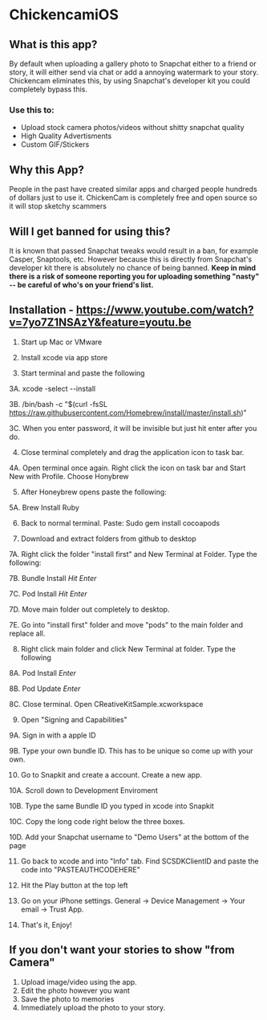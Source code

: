 # ChickencamiOS

## What is this app?
By default when uploading a gallery photo to Snapchat either to a friend or story, it will either send via chat or add a annoying watermark to your story. Chickencam eliminates this, by using Snapchat's developer kit you could completely bypass this.
### Use this to:
* Upload stock camera photos/videos without shitty snapchat quality
* High Quality Advertisments
* Custom GIF/Stickers

## Why this App?
People in the past have created similar apps and charged people hundreds of dollars just to use it. ChickenCam is completely free and open source so it will stop sketchy scammers

## Will I get banned for using this?
It is known that passed Snapchat tweaks would result in a ban, for example Casper, Snaptools, etc. However because this is directly from Snapchat's developer kit there is absolutely no chance of being banned. **Keep in mind there is a risk of someone reporting you for uploading something "nasty" -- be careful of who's on your friend's list.**

## Installation - https://www.youtube.com/watch?v=7yo7Z1NSAzY&feature=youtu.be
1. Start up Mac or VMware

2. Install xcode via app store

3. Start terminal and paste the following

  3A. xcode -select --install 
  
  3B. /bin/bash -c "$(curl -fsSL https://raw.githubusercontent.com/Homebrew/install/master/install.sh)"
  
  3C. When you enter password, it will be invisible but just hit enter after you do.
  
4. Close terminal completely and drag the application icon to task bar.

  4A. Open terminal once again. Right click the icon on task bar and Start New with Profile. Choose Honybrew
  
5. After Honeybrew opens paste the following:

  5A. Brew Install Ruby
  
6. Back to normal terminal. Paste: Sudo gem install cocoapods

7. Download and extract folders from github to desktop

  7A. Right click the folder "install first" and New Terminal at Folder. Type the following:
  
  7B. Bundle Install  *Hit Enter*
  
  7C. Pod Install  *Hit Enter*
  
  7D. Move main folder out completely to desktop.
  
  7E. Go into "install first" folder and move "pods" to the main folder and replace all.
  
8. Right click main folder and click New Terminal at folder. Type the following

  8A. Pod Install *Enter*
  
  8B. Pod Update *Enter*
  
  8C. Close terminal. Open CReativeKitSample.xcworkspace
  
9. Open "Signing and Capabilities"

  9A. Sign in with a apple ID
  
  9B. Type your own bundle ID. This has to be unique so come up with your own.
  
10. Go to Snapkit and create a account. Create a new app.

  10A. Scroll down to Development Enviroment
  
  10B. Type the same Bundle ID you typed in xcode into Snapkit
  
  10C. Copy the long code right below the three boxes.
  
  10D. Add your Snapchat username to "Demo Users" at the bottom of the page
  
11. Go back to xcode and into "Info" tab. Find SCSDKClientID and paste the code into "PASTEAUTHCODEHERE"

12. Hit the Play button at the top left

13. Go on your iPhone settings. General -> Device Management -> Your email -> Trust App.

14. That's it, Enjoy!

## If you don't want your stories to show "from Camera"
1. Upload image/video using the app.
2. Edit the photo however you want
3. Save the photo to memories
4. Immediately upload the photo to your story.

  
  
